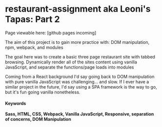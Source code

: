 # restaurant-assignment aka Leoni's Tapas: Part 2

 Page viewable here: [github pages incoming]

  The aim of this project is to gain more practice with:
   DOM manipulation, npm, webpack, and modules


  The goal here was to create a basic three page restaurant site with tabbed browsing. Dynamically render all of the sites content using vanilla JavaScript, and separate the functions/page loads into modules

  Coming from a React background I'd say going back to DOM manipulation with pure vanilla JavaScript was challenging... and slow. If I ever have a similar project in the future, I'd say using a SPA framework is the way to go, but it's fun going vanilla nonetheless.

 #### Keywords
 **Sass, HTML, CSS, Webpack, Vanilla JavaScript, Responsive, separation of concerns, DOM Manipulation**


 
